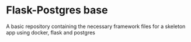 # Flask-Postgres base

A basic repository containing the necessary framework files for a skeleton app using docker, flask and postgres

